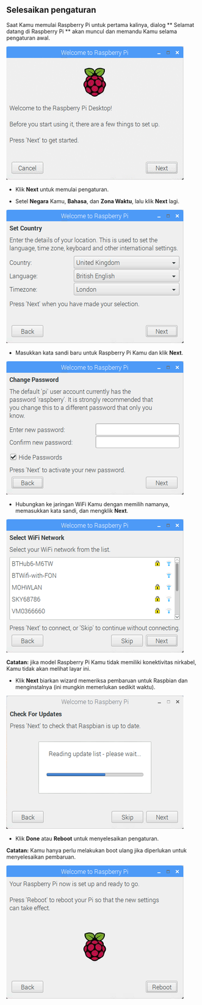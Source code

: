 ## Selesaikan pengaturan

Saat Kamu memulai Raspberry Pi untuk pertama kalinya, dialog ** Selamat datang di Raspberry Pi ** akan muncul dan memandu Kamu selama pengaturan awal.

![pi wizard](images/piwiz.gif)

+ Klik **Next** untuk memulai pengaturan.

+ Setel **Negara** Kamu, **Bahasa**, dan **Zona Waktu**, lalu klik **Next** lagi.

![pi wizard country](images/piwiz2.PNG)

+ Masukkan kata sandi baru untuk Raspberry Pi Kamu dan klik **Next**.

![pi wizard password](images/piwiz3.PNG)

+ Hubungkan ke jaringan WiFi Kamu dengan memilih namanya, memasukkan kata sandi, dan mengklik **Next**.

![pi wizard wifi](images/piwiz4.PNG)

**Catatan:** jika model Raspberry Pi Kamu tidak memiliki konektivitas nirkabel, Kamu tidak akan melihat layar ini.

+ Klik **Next** biarkan wizard memeriksa pembaruan untuk Raspbian dan menginstalnya (ini mungkin memerlukan sedikit waktu).

![perbarui pi wizard ](images/piwiz6.PNG)

+ Klik **Done** atau **Reboot** untuk menyelesaikan pengaturan.

**Catatan:** Kamu hanya perlu melakukan boot ulang jika diperlukan untuk menyelesaikan pembaruan.

![pi wizard complete](images/piwiz7.PNG)